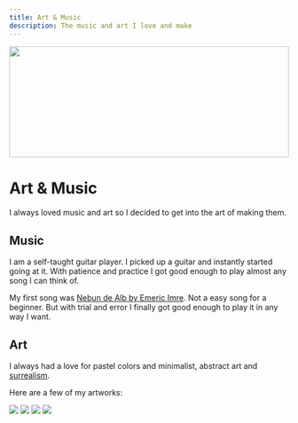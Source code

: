 ```yaml
---
title: Art & Music
description: The music and art I love and make
---
```


<img
	width="100%"
	height="200px"
	src="/images/draw.jpg"
/>
# Art & Music

I always loved music and art so I decided to get into
the art of making them.

## Music

I am a self-taught guitar player. I picked up a guitar
and instantly started going at it. With patience and
practice I got good enough to play almost any song I can
think of.

My first song was [Nebun de Alb by Emeric Imre](https://open.spotify.com/track/0PV1q5CrunztEgR6xQcDwt).
Not a easy song for a beginner. But with trial and error
I finally got good enough to play it in any way I want.

## Art

I always had a love for pastel colors and minimalist, abstract
art and [surrealism](https://en.wikipedia.org/wiki/Surrealism).

Here are a few of my artworks:

![](/artwork/1.png)
![](/artwork/2.png)
![](/artwork/3.png)
![](/artwork/4.png)
